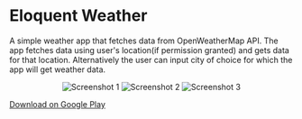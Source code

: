# Eloquent Weather
A simple weather app that fetches data from OpenWeatherMap API. The app fetches data using user's location(if permission granted) and gets data for that location. Alternatively the user can input city of choice for which the app will get weather data.

<p align="center">
<img src="https://lh3.googleusercontent.com/A-f7BzJrbgaprVzSm1mlyozon6T7JZwog6VxjXtqfioxDc0oB75L-VSqjI5LV1W4yw" alt="Screenshot 1"></img>
<img src="https://lh3.googleusercontent.com/U13ycW4YPFHJje9Hz1hZnzyePbfCTMTqQCT5yiBpTuKdK2KRWkXLr8ZuD92N2lShq_s" alt="Screenshot 2"></img>
<img src="https://lh3.googleusercontent.com/1cy0jYVL7w6RqadDNNDFS9U5paFWDIiJYKLQJlSEkIy5aw4IT9W1XwyrsSD_UzDVf9dP" alt="Screenshot 3"></img>
</p>

<a href="https://play.google.com/store/apps/details?id=com.eloquentweather">Download on Google Play</a>
